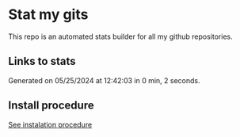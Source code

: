 # Stat my gits

This repo is an automated stats builder for all my github repositories.

## Links to stats


Generated on 05/25/2024 at 12:42:03 in 0 min, 2 seconds.

## Install procedure

[See instalation procedure](./src/install.md)
